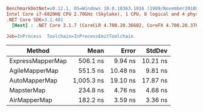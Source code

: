 ``` ini

BenchmarkDotNet=v0.12.1, OS=Windows 10.0.18363.1016 (1909/November2018Update/19H2)
Intel Core i7-6820HQ CPU 2.70GHz (Skylake), 1 CPU, 8 logical and 4 physical cores
.NET Core SDK=3.1.401
  [Host] : .NET Core 3.1.7 (CoreCLR 4.700.20.36602, CoreFX 4.700.20.37001), X64 RyuJIT

Job=InProcess  Toolchain=InProcessEmitToolchain  

```
|           Method |       Mean |    Error |   StdDev |
|----------------- |-----------:|---------:|---------:|
| ExpressMapperMap |   506.1 ns |  9.94 ns | 10.21 ns |
|   AgileMapperMap |   551.5 ns | 10.48 ns |  9.81 ns |
|    AutoMapperMap | 1,005.3 ns | 19.10 ns | 17.87 ns |
|       MapsterMap |   234.8 ns |  4.76 ns |  4.68 ns |
|     AirMapperMap |   182.2 ns |  3.59 ns |  3.36 ns |
